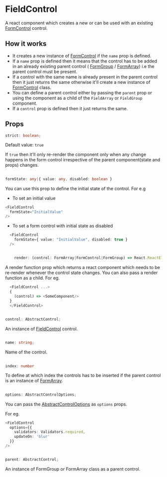# FieldControl
A react component which creates a new or can be used with an existing [FormControl](FormControl.md) control.

## How it works
 - It creates a new instance of [FormControl](FormControl.md) if the `name` prop is defined.
 - If a `name` prop is defined then it means that the control has to be added in an already existing parent control (  [FormGroup](FormGroup.md) / [FormArray](FormArray.md)) i.e the parent control must be present.
 - If a control with the same name is already present in the parent control then it just returns the same otherwise it'll create a new instance of [FormControl](FormControl.md) class. 
 - You can define a parent control either by passing the `parent` prop or using the component as a child of the `FieldArray` or `FieldGroup` component.
 - If a `control` prop is defined then it just returns the same.


## Props
```ts
strict: boolean;
```
Default value: `true`

If `true` then it'll only re-render the component only when any change happens in the form control irrespective of the parent component(state and props) changes.

##

```ts
formState: any|{ value: any, disabled: boolean }
```
You can use this prop to define the initial state of the control.
For e.g
 - To set an initial value
  ```ts
  <FieldControl
    formState="InitialValue"
  />
  ```
- To set a form control with initial state as disabled
```ts
  <FieldControl
    formState={ value: "InitialValue", disabled: true }
  />
  ```
##

```ts
    render: (control: FormArray|FormControl|FormGroup) => React.ReactElement<any>|React.ReactElement<any>[];
```
A render function prop which returns a react component which needs to be re-render whenever the control state changes.
You can also pass a render function as a child.
For eg.

```ts
  <FieldControl ...>
  {
    (control) => <SomeComponent/>
  }
  </FieldControl>
```

##
```ts
control: AbstractControl;
```
An instance of [FieldControl](FieldControl.md) control.

##
```ts
name: string;
```
Name of the control.

##
```ts
index: number
```
To define at which index the controls has to be inserted if the parent control is an instance of [FormArray](FormArray.md).

##
```ts
options: AbstractControlOptions;
```
You can pass the [AbstractControlOptions](AbstractControlOptions.md) as `options` props.

For eg.

```ts
<FieldControl
  options={{
    validators: Validators.required,
    updateOn: 'blur'
  }}
/>
```

##
```ts
parent: AbstractControl;
```
An instance of FormGroup or FormArray class as a parent control.
